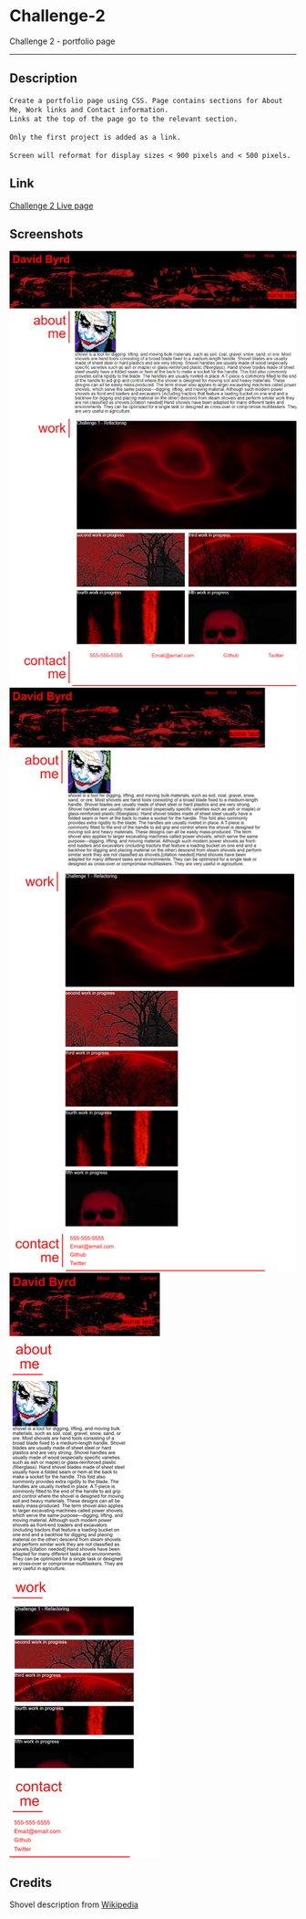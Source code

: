# Challenge-2
Challenge 2 - portfolio page

---

## Description
    Create a portfolio page using CSS. Page contains sections for About Me, Work links and Contact information.
    Links at the top of the page go to the relevant section.

    Only the first project is added as a link.

    Screen will reformat for display sizes < 900 pixels and < 500 pixels.

## Link
[Challenge 2 Live page](https://methyl8.github.io/Challenge-2/)

## Screenshots
![Full Size](/screenshots/full.png?raw=true)
![900 pixels](/screenshots/900px.png?raw=true)
![500 pixels](/screenshots/500px.png?raw=true)

## Credits
Shovel description from [Wikipedia](https://en.wikipedia.org/wiki/Shovel)
